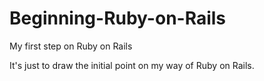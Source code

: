 # Beginning-Ruby-on-Rails
My first step on Ruby on Rails

It's just to draw the initial point on my way of Ruby on Rails.
